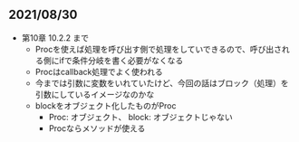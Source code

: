 ## 2021/08/30
- 第10章 10.2.2 まで
  - Procを使えば処理を呼び出す側で処理をしていできるので、呼び出される側にifで条件分岐を書く必要がなくなる
  - Procはcallback処理でよく使われる
  - 今までは引数に変数をいれていたけど、今回の話はブロック（処理）を引数にしているイメージなのかな
  - blockをオブジェクト化したものがProc
      - Proc: オブジェクト、 block: オブジェクトじゃない
      - Procならメソッドが使える

